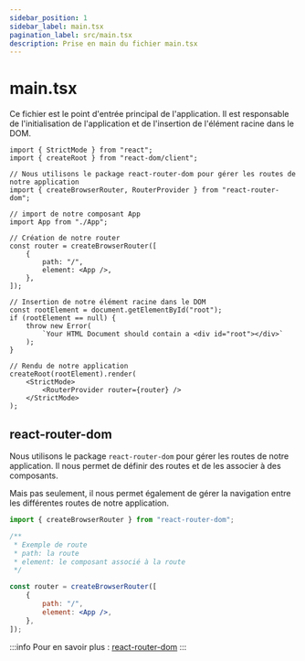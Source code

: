 ```yaml
---
sidebar_position: 1
sidebar_label: main.tsx
pagination_label: src/main.tsx
description: Prise en main du fichier main.tsx
---
```


# main.tsx

Ce fichier est le point d'entrée principal de l'application. Il est responsable de l'initialisation de l'application et de l'insertion de l'élément racine dans le DOM.

```tsx title="client/src/main.tsx"
import { StrictMode } from "react";
import { createRoot } from "react-dom/client";

// Nous utilisons le package react-router-dom pour gérer les routes de notre application
import { createBrowserRouter, RouterProvider } from "react-router-dom";

// import de notre composant App
import App from "./App";

// Création de notre router
const router = createBrowserRouter([
	{
		path: "/",
		element: <App />,
	},
]);

// Insertion de notre élément racine dans le DOM
const rootElement = document.getElementById("root");
if (rootElement == null) {
	throw new Error(
		`Your HTML Document should contain a <div id="root"></div>`
	);
}

// Rendu de notre application
createRoot(rootElement).render(
	<StrictMode>
		<RouterProvider router={router} />
	</StrictMode>
);
```

## react-router-dom

Nous utilisons le package `react-router-dom` pour gérer les routes de notre application. Il nous permet de définir des routes et de les associer à des composants.

Mais pas seulement, il nous permet également de gérer la navigation entre les différentes routes de notre application.

```jsx title="frontend/src/main.tsx"
import { createBrowserRouter } from "react-router-dom";

/**
 * Exemple de route
 * path: la route
 * element: le composant associé à la route
 */

const router = createBrowserRouter([
	{
		path: "/",
		element: <App />,
	},
]);
```

:::info
Pour en savoir plus : [react-router-dom](https://reactrouter.com/en/6.21.1/start/overview)
:::
